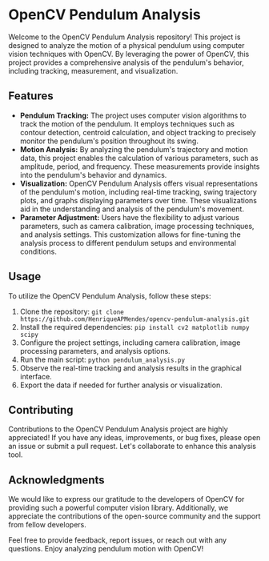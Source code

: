 # OpenCV Pendulum Analysis

Welcome to the OpenCV Pendulum Analysis repository! This project is designed to analyze the motion of a physical pendulum using computer vision techniques with OpenCV. By leveraging the power of OpenCV, this project provides a comprehensive analysis of the pendulum's behavior, including tracking, measurement, and visualization.

## Features

- **Pendulum Tracking:** The project uses computer vision algorithms to track the motion of the pendulum. It employs techniques such as contour detection, centroid calculation, and object tracking to precisely monitor the pendulum's position throughout its swing.
- **Motion Analysis:** By analyzing the pendulum's trajectory and motion data, this project enables the calculation of various parameters, such as amplitude, period, and frequency. These measurements provide insights into the pendulum's behavior and dynamics.
- **Visualization:** OpenCV Pendulum Analysis offers visual representations of the pendulum's motion, including real-time tracking, swing trajectory plots, and graphs displaying parameters over time. These visualizations aid in the understanding and analysis of the pendulum's movement.
- **Parameter Adjustment:** Users have the flexibility to adjust various parameters, such as camera calibration, image processing techniques, and analysis settings. This customization allows for fine-tuning the analysis process to different pendulum setups and environmental conditions.

## Usage

To utilize the OpenCV Pendulum Analysis, follow these steps:

1. Clone the repository: `git clone https://github.com/HenriqueAPMendes/opencv-pendulum-analysis.git`
2. Install the required dependencies: `pip install cv2 matplotlib numpy scipy`
3. Configure the project settings, including camera calibration, image processing parameters, and analysis options.
4. Run the main script: `python pendulum_analysis.py`
5. Observe the real-time tracking and analysis results in the graphical interface.
6. Export the data if needed for further analysis or visualization.

## Contributing

Contributions to the OpenCV Pendulum Analysis project are highly appreciated! If you have any ideas, improvements, or bug fixes, please open an issue or submit a pull request. Let's collaborate to enhance this analysis tool.

## Acknowledgments

We would like to express our gratitude to the developers of OpenCV for providing such a powerful computer vision library. Additionally, we appreciate the contributions of the open-source community and the support from fellow developers.

Feel free to provide feedback, report issues, or reach out with any questions. Enjoy analyzing pendulum motion with OpenCV!
